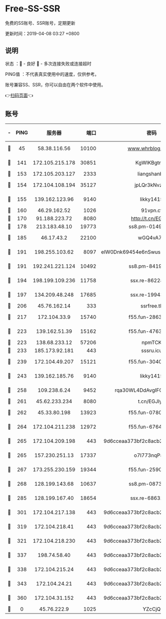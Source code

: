 # Free-SS-SSR

免费的SS账号、SSR账号，定期更新

更新时间：2019-04-08 03:27 +0800

## 说明

状态     ：🙂 - 良好 🙁 - 多次连接失败或连接超时

PING值   ：不代表真实使用中的速度，仅供参考。

账号兼容SS、SSR，你可以自由在两个软件中使用。

👉[扫码页面](https://liesauer.github.io/Free-SS-SSR/)👈

## 账号

|-|PING|服务器|端口|密码|加密方式|区域|
|:----:|:----:|:-----:|-----:|:----:|:----:|:----:|
|🙂|45|58.38.116.56|10100|www.whrblog.online|aes-256-cfb|CN|
|🙂|141|172.105.215.178|30851|KgWIKBgtrjzT|aes-256-cfb|JP|
|🙂|153|172.105.203.127|2333|liangshanbo|chacha20|JP|
|🙂|154|172.104.108.194|35127|jpLQr3kNvzJG|aes-256-cfb|JP|
|🙂|155|139.162.123.96|9140|likky1415|aes-256-cfb|JP|
|🙂|160|46.29.162.52|1026|91vpn.cf|rc4-md5|RU|
|🙂|170|91.188.223.72|8080|http://t.cn/EGJIyrl|rc4-md5|RU|
|🙂|178|213.183.48.10|19773|ss8.pm-01498489|rc4-md5|RU|
|🙂|185|46.17.43.2|22100|wGQ4vA7D|aes-256-gcm|RU|
|🙂|191|198.255.103.62|8097|eIW0Dnk69454e6nSwuspv9DmS201tQ0D|aes-256-cfb|US|
|🙂|191|192.241.221.124|10492|ss8.pm-84199449|aes-256-cfb|US|
|🙂|194|198.199.109.236|11758|ssx.re-86228832|aes-256-cfb|US|
|🙂|197|134.209.48.248|17685|ssx.re-19943487|aes-256-cfb|US|
|🙂|206|45.76.162.14|333|ssrfree.tk|rc4|SG|
|🙂|217|172.104.33.9|15740|f55.fun-28636194|aes-256-cfb|SG|
|🙂|223|139.162.51.39|15162|f55.fun-47639032|aes-256-cfb|SG|
|🙂|223|138.68.233.12|57206|npmTCK|rc4-md5|US|
|🙂|233|185.173.92.181|443|sssru.icu|rc4-md5|RU|
|🙂|239|172.104.49.207|15121|f55.fun-30401245|aes-256-cfb|SG|
|🙂|243|139.162.185.76|9140|likky1415|aes-256-cfb|DE|
|🙂|258|109.238.6.24|9452|rqa30WL4DdAvgIFG6Fs3znzTa|aes-256-cfb|FR|
|🙂|261|45.62.233.234|8080|t.cn/EGJIyrl|rc4-md5|CA|
|🙂|262|45.33.80.198|13923|f55.fun-07807805|aes-256-cfb|US|
|🙂|264|172.104.211.238|12972|f55.fun-67642887|aes-256-cfb|US|
|🙂|265|172.104.209.198|443|9d6cceaa373bf2c8acb22e60b6a58be6|aes-256-cfb|US|
|🙂|265|157.230.251.13|17337|o7I773nqP8ug|aes-256-cfb|SG|
|🙂|267|173.255.230.159|19344|f55.fun-25906913|aes-256-cfb|US|
|🙂|268|128.199.143.68|10637|ss8.pm-08735553|aes-256-cfb|SG|
|🙂|285|128.199.167.40|18654|ssx.re-68632684|aes-256-cfb|SG|
|🙂|301|172.104.217.138|443|9d6cceaa373bf2c8acb22e60b6a58be6|aes-256-cfb|US|
|🙂|319|172.104.218.41|443|9d6cceaa373bf2c8acb22e60b6a58be6|aes-256-cfb|US|
|🙂|321|172.104.218.230|443|9d6cceaa373bf2c8acb22e60b6a58be6|aes-256-cfb|US|
|🙂|337|198.74.58.40|443|9d6cceaa373bf2c8acb22e60b6a58be6|aes-256-cfb|US|
|🙂|338|172.104.215.24|443|9d6cceaa373bf2c8acb22e60b6a58be6|aes-256-cfb|US|
|🙂|343|172.104.24.21|443|9d6cceaa373bf2c8acb22e60b6a58be6|aes-256-cfb|US|
|🙂|360|172.104.31.152|443|9d6cceaa373bf2c8acb22e60b6a58be6|aes-256-cfb|US|
|🙁|0|45.76.222.9|1025|YZcCjQ|rc4-md5|JP|
